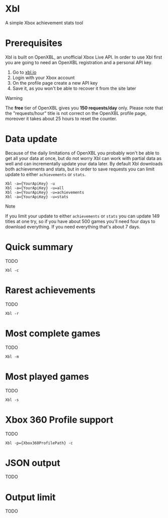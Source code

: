 # Xbl
A simple Xbox achievement stats tool

# Prerequisites
Xbl is built on OpenXBL, an unofficial Xbox Live API.
In order to use Xbl first you are going to need an OpenXBL registration and a personal API key.

1. Go to [xbl.io](http://xbl.io)
2. Login with your Xbox account
3. On the profile page create a new API key
4. Save it, as you won't be able to recover it from the site later

> [!WARNING]
> The **free** tier of OpenXBL gives you **150 requests/day** only. Please note that the "requests/hour" title is not correct on the OpenXBL profile page, moreover it takes about 25 hours to reset the counter. 

# Data update
Because of the daily limitations of OpenXBL you probably won't be able to get all your data at once, but do not worry Xbl can work with partial data as well and can incrementally update your data later. By default Xbl downloads both achievements and stats, but in order to save requests you can limit update to either `achievements` or `stats`.

```
Xbl -a={YourApiKey} -u
Xbl -a={YourApiKey} -u=all
Xbl -a={YourApiKey} -u=achievements
Xbl -a={YourApiKey} -u=stats
```

> [!NOTE]
> If you limit your update to either `achievements` or `stats` you can update 149 titles at one try, so if you have about 500 games you'll need four days to download everything. If you need everything that's about 7 days.

# Quick summary
TODO

```
Xbl -c
```

# Rarest achievements
TODO

```
Xbl -r
```

# Most complete games
TODO

```
Xbl -m
```

# Most played games
TODO

```
Xbl -s
```

# Xbox 360 Profile support
TODO

```
Xbl -p={Xbox360ProfilePath} -c
```

# JSON output
TODO

# Output limit
TODO
